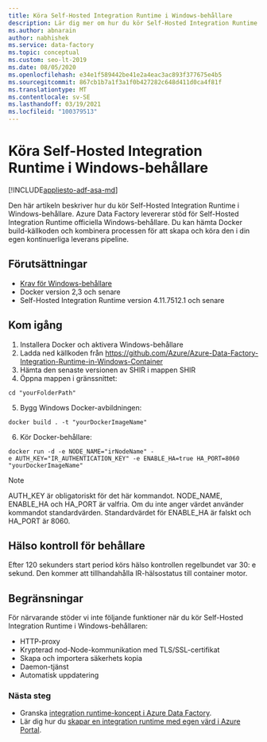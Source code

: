 ```yaml
---
title: Köra Self-Hosted Integration Runtime i Windows-behållare
description: Lär dig mer om hur du kör Self-Hosted Integration Runtime i Windows-behållare.
ms.author: abnarain
author: nabhishek
ms.service: data-factory
ms.topic: conceptual
ms.custom: seo-lt-2019
ms.date: 08/05/2020
ms.openlocfilehash: e34e1f589442be41e2a4eac3ac893f377675e4b5
ms.sourcegitcommit: 867cb1b7a1f3a1f0b427282c648d411d0ca4f81f
ms.translationtype: MT
ms.contentlocale: sv-SE
ms.lasthandoff: 03/19/2021
ms.locfileid: "100379513"
---
```

# <a name="how-to-run-self-hosted-integration-runtime-in-windows-container"></a>Köra Self-Hosted Integration Runtime i Windows-behållare

[!INCLUDE[appliesto-adf-asa-md](includes/appliesto-adf-xxx-md.md)]

Den här artikeln beskriver hur du kör Self-Hosted Integration Runtime i Windows-behållare.
Azure Data Factory levererar stöd för Self-Hosted Integration Runtime officiella Windows-behållare. Du kan hämta Docker build-källkoden och kombinera processen för att skapa och köra den i din egen kontinuerliga leverans pipeline. 

## <a name="prerequisites"></a>Förutsättningar 
- [Krav för Windows-behållare](/virtualization/windowscontainers/deploy-containers/system-requirements)
- Docker version 2,3 och senare 
- Self-Hosted Integration Runtime version 4.11.7512.1 och senare 
## <a name="get-started"></a>Kom igång 
1.  Installera Docker och aktivera Windows-behållare 
2.  Ladda ned källkoden från https://github.com/Azure/Azure-Data-Factory-Integration-Runtime-in-Windows-Container
3.  Hämta den senaste versionen av SHIR i mappen SHIR 
4.  Öppna mappen i gränssnittet: 
```console
cd "yourFolderPath"
```

5.  Bygg Windows Docker-avbildningen: 
```console
docker build . -t "yourDockerImageName" 
```
6.  Kör Docker-behållare: 
```console
docker run -d -e NODE_NAME="irNodeName" -e AUTH_KEY="IR_AUTHENTICATION_KEY" -e ENABLE_HA=true HA_PORT=8060 "yourDockerImageName"    
```
> [!NOTE]
> AUTH_KEY är obligatoriskt för det här kommandot. NODE_NAME, ENABLE_HA och HA_PORT är valfria. Om du inte anger värdet använder kommandot standardvärden. Standardvärdet för ENABLE_HA är falskt och HA_PORT är 8060.

## <a name="container-health-check"></a>Hälso kontroll för behållare 
Efter 120 sekunders start period körs hälso kontrollen regelbundet var 30: e sekund. Den kommer att tillhandahålla IR-hälsostatus till container motor. 

## <a name="limitations"></a>Begränsningar
För närvarande stöder vi inte följande funktioner när du kör Self-Hosted Integration Runtime i Windows-behållaren:
- HTTP-proxy 
- Krypterad nod-Node-kommunikation med TLS/SSL-certifikat 
- Skapa och importera säkerhets kopia 
- Daemon-tjänst 
- Automatisk uppdatering 

### <a name="next-steps"></a>Nästa steg
- Granska [integration runtime-koncept i Azure Data Factory](./concepts-integration-runtime.md).
- Lär dig hur du [skapar en integration runtime med egen värd i Azure Portal](./create-self-hosted-integration-runtime.md).